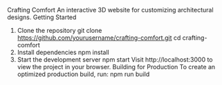 Crafting Comfort
An interactive 3D website for customizing architectural designs.
Getting Started
1.	Clone the repository
git clone https://github.com/yourusername/crafting-comfort.git
cd crafting-comfort
2.	Install dependencies
npm install
3.	Start the development server
npm start
Visit http://localhost:3000 to view the project in your browser.
Building for Production
To create an optimized production build, run:
npm run build

